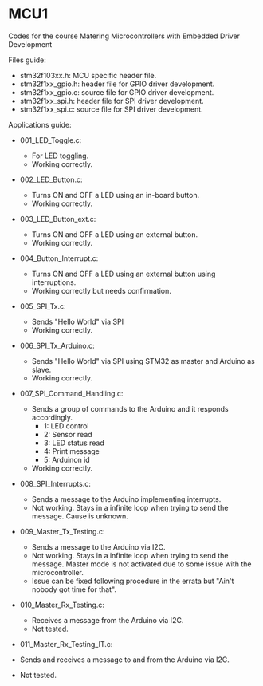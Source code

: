 # MCU1
Codes for the course Matering Microcontrollers with Embedded Driver Development

Files guide:
- stm32f103xx.h: MCU specific header file.
- stm32f1xx_gpio.h: header file for GPIO driver development.
- stm32f1xx_gpio.c: source file for GPIO driver development.
- stm32f1xx_spi.h: header file for SPI driver development.
- stm32f1xx_spi.c: source file for SPI driver development.

Applications guide:
- 001_LED_Toggle.c: 
  - For LED toggling.
  - Working correctly.
 
- 002_LED_Button.c:
  - Turns ON and OFF a LED using an in-board button.
  - Working correctly.
 
- 003_LED_Button_ext.c:
  - Turns ON and OFF a LED using an external button.
  - Working correctly.
  
- 004_Button_Interrupt.c:
  - Turns ON and OFF a LED using an external button using interruptions.
  - Working correctly but needs confirmation.
 
- 005_SPI_Tx.c:
  - Sends "Hello World" via SPI
  - Working correctly.
  
- 006_SPI_Tx_Arduino.c:
  - Sends "Hello World" via SPI using STM32 as master and Arduino as slave.
  - Working correctly.
    
- 007_SPI_Command_Handling.c:
  - Sends a group of commands to the Arduino and it responds accordingly.
    - 1: LED control
    - 2: Sensor read
    - 3: LED status read
    - 4: Print message
    - 5: Arduinon id
  - Working correctly.

- 008_SPI_Interrupts.c:
  - Sends a message to the Arduino implementing interrupts.
  - Not working. Stays in a infinite loop when trying to send the message. Cause is unknown. 

- 009_Master_Tx_Testing.c:
  - Sends a message to the Arduino via I2C.
  - Not working. Stays in a infinite loop when trying to send the message. Master mode is not activated due to some issue with the microcontroller.
  - Issue can be fixed following procedure in the errata but "Ain't nobody got time for that".

- 010_Master_Rx_Testing.c:
  - Receives a message from the Arduino via I2C.
  - Not tested.
  
 - 011_Master_Rx_Testing_IT.c:
  - Sends and receives a message to and from the Arduino via I2C.
  - Not tested. 
  

